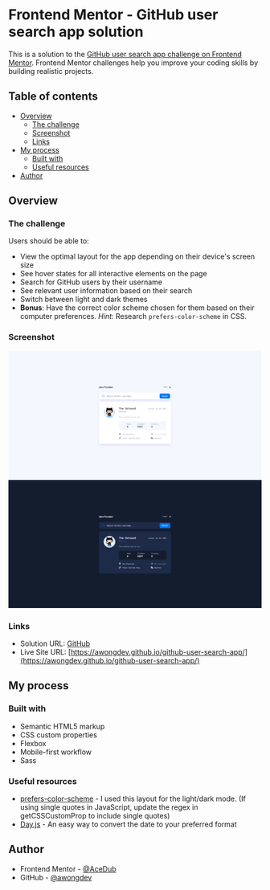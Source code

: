 # Frontend Mentor - GitHub user search app solution

This is a solution to the [GitHub user search app challenge on Frontend Mentor](https://www.frontendmentor.io/challenges/github-user-search-app-Q09YOgaH6). Frontend Mentor challenges help you improve your coding skills by building realistic projects.

## Table of contents

- [Overview](#overview)
  - [The challenge](#the-challenge)
  - [Screenshot](#screenshot)
  - [Links](#links)
- [My process](#my-process)
  - [Built with](#built-with)
  - [Useful resources](#useful-resources)
- [Author](#author)

## Overview

### The challenge

Users should be able to:

- View the optimal layout for the app depending on their device's screen size
- See hover states for all interactive elements on the page
- Search for GitHub users by their username
- See relevant user information based on their search
- Switch between light and dark themes
- **Bonus**: Have the correct color scheme chosen for them based on their computer preferences. _Hint_: Research `prefers-color-scheme` in CSS.

### Screenshot

![](./assets/screenshot-light.png)
![](./assets/screenshot-dark.png)

### Links

- Solution URL: [GitHub](https://github.com/awongdev/github-user-search-app)
- Live Site URL: [https://awongdev.github.io/github-user-search-app/](https://awongdev.github.io/github-user-search-app/)

## My process

### Built with

- Semantic HTML5 markup
- CSS custom properties
- Flexbox
- Mobile-first workflow
- Sass

### Useful resources

- [prefers-color-scheme](https://piccalil.li/tutorial/create-a-user-controlled-dark-or-light-mode/) - I used this layout for the light/dark mode. (If using single quotes in JavaScript, update the regex in getCSSCustomProp to include single quotes)
- [Day.js](https://day.js.org/) - An easy way to convert the date to your preferred format

## Author

- Frontend Mentor - [@AceDub](https://www.frontendmentor.io/profile/AceDub)
- GitHub - [@awongdev](https://github.com/awongdev)
